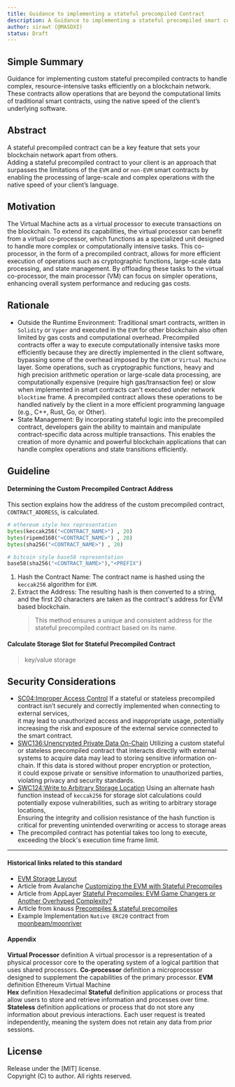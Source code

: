 ```yaml
---
title: Guidance to implementing a stateful precompiled Contract
description: A Guidance to implementing a stateful precompiled smart contract for executing complexity task.
author: sirawt (@MASDXI)
status: Draft
---
```


## Simple Summary

Guidance for implementing custom stateful precompiled contracts to handle complex, resource-intensive tasks efficiently on a blockchain network. These contracts allow operations that are beyond the computational limits of traditional smart contracts, using the native speed of the client’s underlying software.

## Abstract

A stateful precompiled contract can be a key feature that sets your blockchain network apart from others.  
Adding a stateful precompiled contract to your client is an approach that surpasses the limitations of the `EVM` and or `non-EVM` smart contracts by enabling the processing of large-scale and complex operations with the native speed of your client’s language.

## Motivation

The Virtual Machine acts as a virtual processor to execute transactions on the blockchain. To extend its capabilities, the virtual processor can benefit from a virtual co-processor, which functions as a specialized unit designed to handle more complex or computationally intensive tasks. This co-processor, in the form of a precompiled contract, allows for more efficient execution of operations such as cryptographic functions, large-scale data processing, and state management. By offloading these tasks to the virtual co-processor, the main processor (VM) can focus on simpler operations, enhancing overall system performance and reducing gas costs.

## Rationale

- Outside the Runtime Environment: Traditional smart contracts, written in `Solidity` or `Vyper` and executed in the `EVM` for other blockchain also often limited by gas costs and computational overhead. Precompiled contracts offer a way to execute computationally intensive tasks more efficiently because they are directly implemented in the client software, bypassing some of the overhead imposed by the `EVM` or `Virtual Machine` layer. Some operations, such as cryptographic functions, heavy and high precision arithmetic operation or large-scale data processing, are computationally expensive (require high gas/transaction fee) or slow when implemented in smart contracts can't executed under network `blocktime` frame. A precompiled contract allows these operations to be handled natively by the client in a more efficient programming language (e.g., C++, Rust, Go, or Other).
- State Management: By incorporating stateful logic into the precompiled contract, developers gain the ability to maintain and manipulate contract-specific data across multiple transactions. This enables the creation of more dynamic and powerful blockchain applications that can handle complex operations and state transitions efficiently.

## Guideline

#### Determining the Custom Precompiled Contract Address

This section explains how the address of the custom precompiled contract, `CONTRACT_ADDRESS`, is calculated.

``` python
# ethereum style hex representation 
bytes(keccak256("<CONTRACT_NAME>") , 20)
bytes(ripemd160("<CONTRACT_NAME>") , 20)
bytes(sha256("<CONTRACT_NAME>") , 20)

# bitcoin style base58 representation
base58(sha256("<CONTRACT_NAME>"),"<PREFIX")
```

1. Hash the Contract Name: The contract name is hashed using the `keccak256` algorithm for `EVM`.
2. Extract the Address: The resulting hash is then converted to a string, and the first 20 characters are taken as the contract's address for EVM based blockchain.  
   > This method ensures a unique and consistent address for the stateful precompiled contract based on its name.

#### Calculate Storage Slot for Stateful Precompiled Contract

> key/value storage

## Security Considerations

- [SC04:Improper Access Control](https://owasp.org/www-project-smart-contract-top-10/2023/en/src/SC04-access-control-vulnerabilities.html) If a stateful or stateless precompiled contract isn’t securely and correctly implemented when connecting to external services,  
it may lead to unauthorized access and inappropriate usage, potentially increasing the risk and exposure of the external service connected to the smart contract.
- [SWC136:Unencrypted Private Data On-Chain](https://swcregistry.io/docs/SWC-136/) Utilizing a custom stateful or stateless precompiled contract that interacts directly with external systems to acquire data may lead to storing sensitive information on-chain. If this data is stored without proper encryption or protection,  
it could expose private or sensitive information to unauthorized parties, violating privacy and security standards.
- [SWC124:Write to Arbitrary Storage Location](https://swcregistry.io/docs/SWC-124/) Using an alternate hash function instead of `keccak256` for storage slot calculations could potentially expose vulnerabilities, such as writing to arbitrary storage locations,  
Ensuring the integrity and collision resistance of the hash function is critical for preventing unintended overwriting or access to storage areas
- The precompiled contract has potential takes too long to execute, exceeding the block's execution time frame limit.

---
#### Historical links related to this standard

- [EVM Storage Layout](https://docs.soliditylang.org/en/latest/internals/layout_in_storage.html)
- Article from Avalanche [Customizing the EVM with Stateful Precompiles](https://medium.com/avalancheavax/customizing-the-evm-with-stateful-precompiles-f44a34f39efd)
- Article from AppLayer [Stateful Precompiles: EVM Game Changers or Another Overhyped Complexity?](https://medium.com/@AppLayerLabs/stateful-precompiles-evm-game-changers-or-another-overhyped-complexity-b064145b290e)
- Article from knauss [Precompiles & stateful precompiles](https://knauss.dev/posts/sixteenth-post/)
- Example Implementation `Native ERC20` contract from [moonbeam/moonriver](https://docs.moonbeam.network/builders/ethereum/precompiles/ux/erc20/)

#### Appendix
**Virtual Processor** definition A virtual processor is a representation of a physical processor core to the operating system of a logical partition that uses shared processors.
**Co-processor** definition a microprocessor designed to supplement the capabilities of the primary processor.
**EVM** definition Ethereum Virtual Machine  
**Hex** definition Hexadecimal
**Stateful** definition applications or process that allow users to store and retrieve information and processes over time.
**Stateless** definition applications or process that do not store any information about previous interactions. Each user request is treated independently, meaning the system does not retain any data from prior sessions.

## License
Release under the [MIT] license.   
Copyright (C) to author. All rights reserved.